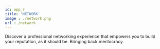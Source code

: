 ```yaml
---
id: app_7
title: 'NETWORK'
image : ./network.png
url : /network
---
```

Discover a professional networking experience that empowers you to build your reputation, as it should be. Bringing back meritocracy.